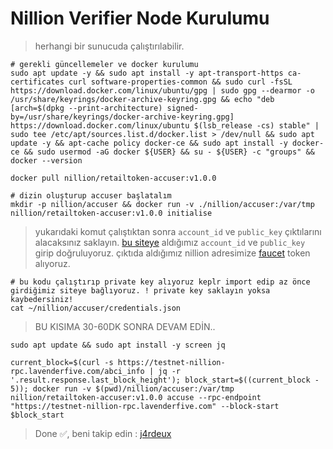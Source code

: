 # Nillion Verifier Node Kurulumu
> herhangi bir sunucuda çalıştırılabilir.
```console
# gerekli güncellemeler ve docker kurulumu
sudo apt update -y && sudo apt install -y apt-transport-https ca-certificates curl software-properties-common && sudo curl -fsSL https://download.docker.com/linux/ubuntu/gpg | sudo gpg --dearmor -o /usr/share/keyrings/docker-archive-keyring.gpg && echo "deb [arch=$(dpkg --print-architecture) signed-by=/usr/share/keyrings/docker-archive-keyring.gpg] https://download.docker.com/linux/ubuntu $(lsb_release -cs) stable" | sudo tee /etc/apt/sources.list.d/docker.list > /dev/null && sudo apt update -y && apt-cache policy docker-ce && sudo apt install -y docker-ce && sudo usermod -aG docker ${USER} && su - ${USER} -c "groups" && docker --version
```
```console
docker pull nillion/retailtoken-accuser:v1.0.0
```
```console
# dizin oluşturup accuser başlatalım
mkdir -p nillion/accuser && docker run -v ./nillion/accuser:/var/tmp nillion/retailtoken-accuser:v1.0.0 initialise
```
> yukarıdaki komut çalıştıktan sonra `account_id` ve `public_key` çıktılarını alacaksınız saklayın.
> [bu siteye](https://verifier.nillion.com/verifier) aldığımız `account_id` ve `public_key` girip doğruluyoruz.
> çıktıda aldığımız nillion adresimize [faucet](https://faucet.testnet.nillion.com/) token alıyoruz.
```console
# bu kodu çalıştırıp private key alıyoruz keplr import edip az önce girdiğimiz siteye bağlıyoruz. ! private key saklayın yoksa kaybedersiniz!
cat ~/nillion/accuser/credentials.json
```
> BU KISIMA 30-60DK SONRA DEVAM EDİN..
```console
sudo apt update && sudo apt install -y screen jq
```
```console
current_block=$(curl -s https://testnet-nillion-rpc.lavenderfive.com/abci_info | jq -r '.result.response.last_block_height'); block_start=$((current_block - 5)); docker run -v $(pwd)/nillion/accuser:/var/tmp nillion/retailtoken-accuser:v1.0.0 accuse --rpc-endpoint "https://testnet-nillion-rpc.lavenderfive.com" --block-start $block_start
```
>Done ✅, beni takip edin : [j4rdeux](https://x.com/j4rdeux)

